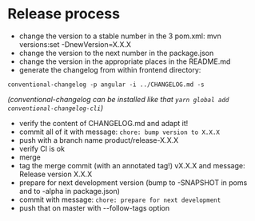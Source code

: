 # Release process

- change the version to a stable number in the 3 pom.xml: mvn versions:set -DnewVersion=X.X.X
- change the version to the next number in the package.json
- change the version in the appropriate places in the README.md
- generate the changelog from within frontend directory:
```
conventional-changelog -p angular -i ../CHANGELOG.md -s
```
*(conventional-changelog can be installed like that `yarn global add conventional-changelog-cli`)*
- verify the content of CHANGELOG.md and adapt it!
- commit all of it with message: `chore: bump version to X.X.X`
- push with a branch name product/release-X.X.X
- verify CI is ok
- merge
- tag the merge commit (with an annotated tag!) vX.X.X and message: Release version X.X.X
- prepare for next development version (bump to -SNAPSHOT in poms and to -alpha in package.json)
- commit with message: `chore: prepare for next development`
- push that on master with --follow-tags option
